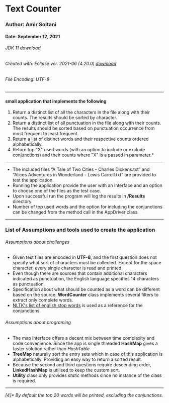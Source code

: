# Text Counter

### Author: Amir Soltani

#### Date: September 12, 2021

###### JDK 11 [download](https://www.oracle.com/ca-en/java/technologies/javase-jdk11-downloads.html)

###### Created with: Eclipse ver. 2021-06 (4.20.0) [download](https://www.eclipse.org/downloads/)

###### File Encoding: UTF-8

___

#### small application that implements the following

1. Return a distinct list of all the characters in the file along with their counts. The results should be sorted by
   character.
2. Return a distinct list of all punctuation in the file along with their counts. The results should be sorted based on
   punctuation occurrence from most frequent to least frequent.
3. Return a list of distinct words and their respective counts ordered alphabetically.
4. Return top "X" used words (with an option to include or exclude conjunctions) and their counts where "X" is a passed
   in parameter.*

___

* The included files “A Tale of Two Cities - Charles Dickens.txt” and “Alices Adventures in Wonderland - Lewis
  Carroll.txt” are provided to test the application.
* Running the application provide the user with an interface and an option to choose one of the files as the test case.
* Upon successful run the program will log the results in **/Results** directory.
* Number of top used words and the option for including the conjunctions can be changed from the method call in the
  AppDriver class.

---

### List of Assumptions and tools used to create the application

###### Assumptions about challenges

* Given test files are encoded in **UTF-8**, and the first question does not specify what sort of characters must be
  collected. Except for the space character, every single character is read and printed.
* Even though there are sources that contain additional characters indicated as punctuation, the English language
  specifies 14 characters as punctuation.
* Specification about what should be counted as a word can be different based on the source. **WordCounter** class
  implements several filters to extract only complete words.
* [NLTK's list of english stop words](https://gist.github.com/sebleier/554280) is used as a reference for the
  conjunctions.

###### Assumptions about programing

* The map interface offers a decent mix between time complexity and code convenience. Since the app is single
  threaded **HashMap** gives a faster solution rather than _HashTable_
* **TreeMap** naturally sort the entry sets which in case of this application is alphabetically. Providing an easy way
  to return a sorted result.
* Because the second and third questions require descending order, **LinkedHashMap** is utilised to keep the custom
  sort.
* **Utility** class only provides _static_ methods since no instance of the class is required.

___
_[4]* By default the top 20 words will be printed, excluding the conjunctions._